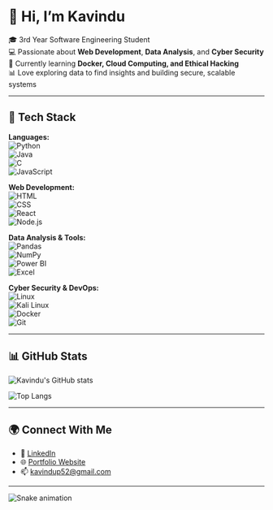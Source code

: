 # 👋 Hi, I’m Kavindu  

🎓 3rd Year Software Engineering Student  
💻 Passionate about **Web Development**, **Data Analysis**, and **Cyber Security**  
🚀 Currently learning **Docker, Cloud Computing, and Ethical Hacking**  
📊 Love exploring data to find insights and building secure, scalable systems  

---

## 🔧 Tech Stack  
**Languages:**  
![Python](https://img.shields.io/badge/Python-3776AB?style=for-the-badge&logo=python&logoColor=white)  
![Java](https://img.shields.io/badge/Java-ED8B00?style=for-the-badge&logo=openjdk&logoColor=white)  
![C](https://img.shields.io/badge/C-00599C?style=for-the-badge&logo=c&logoColor=white)  
![JavaScript](https://img.shields.io/badge/JavaScript-F7DF1E?style=for-the-badge&logo=javascript&logoColor=black)  

**Web Development:**  
![HTML](https://img.shields.io/badge/HTML5-E34F26?style=for-the-badge&logo=html5&logoColor=white)  
![CSS](https://img.shields.io/badge/CSS3-1572B6?style=for-the-badge&logo=css3&logoColor=white)  
![React](https://img.shields.io/badge/React-20232A?style=for-the-badge&logo=react&logoColor=61DAFB)  
![Node.js](https://img.shields.io/badge/Node.js-43853D?style=for-the-badge&logo=node.js&logoColor=white)  

**Data Analysis & Tools:**  
![Pandas](https://img.shields.io/badge/Pandas-150458?style=for-the-badge&logo=pandas&logoColor=white)  
![NumPy](https://img.shields.io/badge/Numpy-013243?style=for-the-badge&logo=numpy&logoColor=white)  
![Power BI](https://img.shields.io/badge/Power_BI-F2C811?style=for-the-badge&logo=power-bi&logoColor=black)  
![Excel](https://img.shields.io/badge/Excel-217346?style=for-the-badge&logo=microsoft-excel&logoColor=white)  

**Cyber Security & DevOps:**  
![Linux](https://img.shields.io/badge/Linux-FCC624?style=for-the-badge&logo=linux&logoColor=black)  
![Kali Linux](https://img.shields.io/badge/Kali_Linux-557C94?style=for-the-badge&logo=kalilinux&logoColor=white)  
![Docker](https://img.shields.io/badge/Docker-2496ED?style=for-the-badge&logo=docker&logoColor=white)  
![Git](https://img.shields.io/badge/Git-F05032?style=for-the-badge&logo=git&logoColor=white)  

---

## 📊 GitHub Stats  
![Kavindu's GitHub stats](https://github-readme-stats.vercel.app/api?username=kavindup20010305&show_icons=true&theme=radical)  

![Top Langs](https://github-readme-stats.vercel.app/api/top-langs/?username=kavindup20010305&layout=compact&theme=radical)  

---

## 🌍 Connect With Me  
- 💼 [LinkedIn](https://www.linkedin.com/)   
- 🌐 [Portfolio Website]([https://your-portfolio-link.com/](https://kavindup20010305.github.io/)) 
- 📫 kavindup52@gmail.com  

---
![Snake animation](https://raw.githubusercontent.com/kavindup20010305/kavindup20010305/output/snake.svg)


